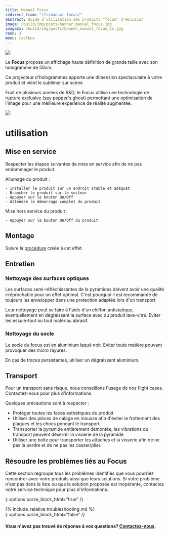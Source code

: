 ```yaml
---
title: Manuel Focus
redirect_from: "/fr/manual-focus/"
abstract: Guide d'utilisation des produits "focus" d'Holusion
image: /build/img/posts/banner_manual_focus.jpg
image2x: /build/img/posts/banner_manual_focus_2x.jpg
rank: 3
menu: toolbox
---
```

<div class="row">
<div class="col-lg-4 col-md-6 col-xs-12">

<img class="img-responsive" src="/static/img/posts/manuel-focus/dimensions.png">

</div>
<div class=" col-lg-8 col-md-6 col-xs-12">
<p>
Le <b>Focus</b> propose un affichage haute définition de grande taille avec son hologramme de 50cm.
</p>
<p>
Ce projecteur d'hologrammes apporte une dimension spectaculaire à votre produit et vient le sublimer sur scène
</p>
<p>
Fruit de plusieurs années de R&D, le Focus utilise une technologie de rupture exclusive (spy pepper's ghost) permettant une optimisation de l'image pour une meilleure experience de réalité augmentée.
</p>
<img class="img-responsive" src="/static/img/posts/manuel-focus/datasheet.png">
</div>
</div>

# utilisation

## Mise en service
Respecter les étapes suivantes de mise en service afin de ne pas endommager le produit.

Allumage du produit :

	- Installer le produit sur un endroit stable et adéquat
	- Brancher le produit sur le secteur
	- Appuyer sur le bouton On/Off
	- Attendre le démarrage complet du produit

Mise hors service du produit :

	- Appuyer sur le bouton On/Off du produit

## Montage

Suivre la [procédure](/static/files/Procedure_montage_Focus_V1.pdf) créée à cet effet.

## Entretien

### Nettoyage des surfaces optiques

Les surfaces semi-réfléchissantes de la pyramides doivent avoir une qualité irréprochable pour un effet optimal. C'est pourquoi il est recommandé de toujours les envelopper dans une protection adaptée lors d'un transport.

Leur nettoyage peut se faire à l'aide d'un chiffon antistatique, éventuellement en dégraissant la surface avec du produit lave-vitre. Eviter les essuie-tout ou tout matériau abrasif.

### Nettoyage du socle

Le socle du focus est en aluminium laqué noir. Eviter toute matière pouvant provoquer des micro rayures.

En cas de traces persistantes, utiliser un dégraissant aluminium.

## Transport

Pour un transport sans risque, nous conseillons l'usage de nos flight cases. Contactez-nous pour plus d'informations.

Quelques précautions sont à respecter :

- Protéger toutes les faces esthétiques du produit
- Utiliser des pièces de calage en mousse afin d'éviter le frottement des plaques et les chocs pendant le transport
- Transporter la pyramide entièrement démontée, les vibrations du transport peuvent déserrer la visserie de la pyramide
- Utiliser une boîte pour transporter les attaches et la visserie afin de ne pas la perdre et de ne pas les casser/plier.


## Résoudre les problèmes liés au Focus

Cette section regroupe tous les problèmes identifiés que vous pourriez rencontrer avec votre produits ainsi que leurs solutions. Si votre problème n'est pas dans la liste ou que la solution proposée est inopérante, contactez notre service technique pour plus d'informations.


{::options parse_block_html="true" /}
<div id="troubleshooting">
  {% include_relative troubleshooting.md %}
</div>
{::options parse_block_html="false" /}
<link rel="stylesheet" href="/css/faq.css">
<script src="/static/js/faq.js"></script>
<script>
var faq = new Faq(document.getElementById("troubleshooting"));
</script>
<h4>Vous n'avez pas trouvé de réponse à vos questions? <a href="mailto:contact@holusion.com?Subject=Support%20Technique" target="_blank">Contactez-nous</a>.</h4>
